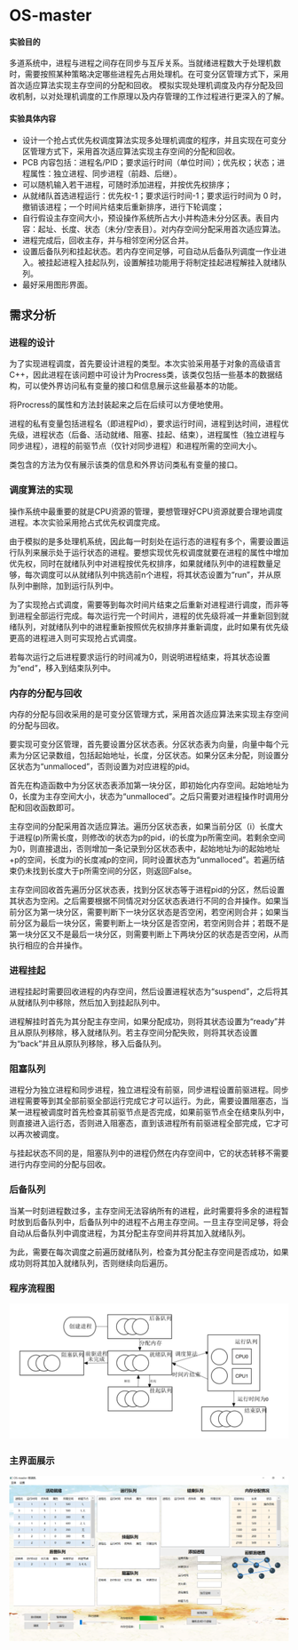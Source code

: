 # OS-master


#### 实验目的
多道系统中，进程与进程之间存在同步与互斥关系。当就绪进程数大于处理机数时，需要按照某种策略决定哪些进程先占用处理机。在可变分区管理方式下，采用首次适应算法实现主存空间的分配和回收。
模拟实现处理机调度及内存分配及回收机制，以对处理机调度的工作原理以及内存管理的工作过程进行更深入的了解。


#### 实验具体内容
- 设计一个抢占式优先权调度算法实现多处理机调度的程序，并且实现在可变分区管理方式下，采用首次适应算法实现主存空间的分配和回收。
- PCB 内容包括：进程名/PID；要求运行时间（单位时间）；优先权；状态；进程属性：独立进程、同步进程（前趋、后继）。
- 可以随机输入若干进程，可随时添加进程，并按优先权排序；
- 从就绪队首选进程运行：优先权-1；要求运行时间-1；要求运行时间为 0 时，撤销该进程；一个时间片结束后重新排序，进行下轮调度；
- 自行假设主存空间大小，预设操作系统所占大小并构造未分分区表。表目内容：起址、长度、状态（未分/空表目）。对内存空间分配采用首次适应算法。
- 进程完成后，回收主存，并与相邻空闲分区合并。
- 设置后备队列和挂起状态。若内存空间足够，可自动从后备队列调度一作业进入。被挂起进程入挂起队列，设置解挂功能用于将制定挂起进程解挂入就绪队列。
- 最好采用图形界面。

## 需求分析
### 进程的设计
为了实现进程调度，首先要设计进程的类型。本次实验采用基于对象的高级语言C++，因此进程在该问题中可设计为Procress类，该类仅包括一些基本的数据结构，可以使外界访问私有变量的接口和信息展示这些最基本的功能。

将Procress的属性和方法封装起来之后在后续可以方便地使用。

进程的私有变量包括进程名（即进程Pid），要求运行时间，进程到达时间，进程优先级，进程状态（后备、活动就绪、阻塞、挂起、结束），进程属性（独立进程与同步进程），进程的前驱节点（仅针对同步进程）和进程所需的空间大小。

类包含的方法为仅有展示该类的信息和外界访问类私有变量的接口。
### 调度算法的实现
操作系统中最重要的就是CPU资源的管理，要想管理好CPU资源就要合理地调度进程。本次实验采用抢占式优先权调度完成。

由于模拟的是多处理机系统，因此每一时刻处在运行态的进程有多个，需要设置运行队列来展示处于运行状态的进程。要想实现优先权调度就要在进程的属性中增加优先权，同时在就绪队列中对进程按优先权排序，如果就绪队列中的进程数量足够，每次调度可以从就绪队列中挑选前n个进程，将其状态设置为“run”，并从原队列中删除，加到运行队列中。

为了实现抢占式调度，需要等到每次时间片结束之后重新对进程进行调度，而非等到进程全部运行完成。每次运行完一个时间片，进程的优先级将减一并重新回到就绪队列，对就绪队列中的进程重新按照优先权排序并重新调度，此时如果有优先级更高的进程进入则可实现抢占式调度。

若每次运行之后进程要求运行的时间减为0，则说明进程结束，将其状态设置为“end”，移入到结束队列中。
### 内存的分配与回收
内存的分配与回收采用的是可变分区管理方式，采用首次适应算法来实现主存空间的分配与回收。

要实现可变分区管理，首先要设置分区状态表。分区状态表为向量，向量中每个元素为分区记录数组，包括起始地址，长度，分区状态。如果分区未分配，则设置分区状态为“unmalloced”，否则设置为对应进程的pid。

首先在构造函数中为分区状态表添加第一块分区，即初始化内存空间。起始地址为0，长度为主存空间大小，状态为“unmalloced”。之后只需要对进程操作时调用分配和回收函数即可。

主存空间的分配采用首次适应算法。遍历分区状态表，如果当前分区（i）长度大于进程(p)所需长度，则修改i的状态为p的pid，i的长度为p所需空间。若剩余空间为0，则直接退出，否则增加一条记录到分区状态表中，起始地址为i的起始地址+p的空间，长度为i的长度减p的空间，同时设置状态为“unmalloced”。若遍历结束仍未找到长度大于p所需空间的分区，则返回False。

主存空间回收首先遍历分区状态表，找到分区状态等于进程pid的分区，然后设置其状态为空闲。之后需要根据不同情况对分区状态表进行不同的合并操作。如果当前分区为第一块分区，需要判断下一块分区状态是否空闲，若空闲则合并；如果当前分区为最后一块分区，需要判断上一块分区是否空闲，若空闲则合并；若既不是第一块分区又不是最后一块分区，则需要判断上下两块分区的状态是否空闲，从而执行相应的合并操作。

### 进程挂起
进程挂起时需要回收进程的内存空间，然后设置进程状态为“suspend”，之后将其从就绪队列中移除，然后加入到挂起队列中。

进程解挂时首先为其分配主存空间，如果分配成功，则将其状态设置为“ready”并且从原队列移除，移入就绪队列。若主存空间分配失败，则将其状态设置为“back”并且从原队列移除，移入后备队列。

### 阻塞队列
进程分为独立进程和同步进程，独立进程没有前驱，同步进程设置前驱进程。同步进程需要等到其全部前驱全部运行完成它才可以运行。为此，需要设置阻塞态，当某一进程被调度时首先检查其前驱节点是否完成，如果前驱节点全在结束队列中，则直接进入运行态，否则进入阻塞态，直到该进程所有前驱进程全部完成，它才可以再次被调度。

与挂起状态不同的是，阻塞队列中的进程仍然在内存空间中，它的状态转移不需要进行内存空间的分配与回收。

### 后备队列
当某一时刻进程数过多，主存空间无法容纳所有的进程，此时需要将多余的进程暂时放到后备队列中，后备队列中的进程不占用主存空间。一旦主存空间足够，将会自动从后备队列中调度进程，为其分配主存空间并将其加入就绪队列。

为此，需要在每次调度之前遍历就绪队列，检查为其分配主存空间是否成功，如果成功则将其加入就绪队列，否则继续向后遍历。

### 程序流程图

![avatar](pic/1.png)

### 主界面展示
![avatar](pic/mainUI.png)

